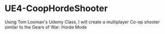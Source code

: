 # UE4-CoopHordeShooter
Using Tom Looman's Udemy Class, I will create a multiplayer Co-op shooter similar to the Gears of War: Horde Mode
